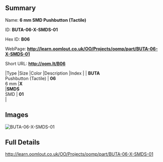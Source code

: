 

## Summary
 
Name: __6 mm SMD Pushbutton (Tactile)__

ID: __BUTA-06-X-SMDS-01__

Hex ID: __B06__

WebPage: __http://learn.oomlout.co.uk/OO/Projects/oomp/part/BUTA-06-X-SMDS-01__

Short URL: __http://oom.lt/B06__


|Type   |Size   |Color   |Description   |Index   |
| __BUTA__ <br>Pushbutton (Tactile)  | __06__<br>6 mm   |__X__<br>    |__SMDS__<br>SMD    | __01__<br>  |


## Images
![BUTA-06-X-SMDS-01](http://oomlout.com/oomp-gen/parts/BUTA-06-X-SMDS-01/BUTA-06-X-SMDS-01_420.jpg)

## Full Details

 http://learn.oomlout.co.uk/OO/Projects/oomp/part/BUTA-06-X-SMDS-01

